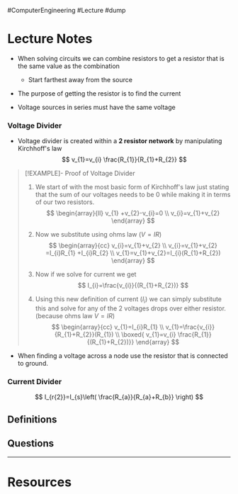 #ComputerEngineering #Lecture #dump

# Lecture Notes
- When solving circuits we can combine resistors to get a resistor that is the same value as the combination
	- Start farthest away from the source
- The purpose of getting the resistor is to find the current


- Voltage sources in series must have the same voltage 


### Voltage Divider 
- Voltage divider is created within a **2 resistor network** by manipulating Kirchhoff's law  
$$
v_{1}=v_{i} \frac{R_{1}}{R_{1}+R_{2}}
$$


> [!EXAMPLE]- Proof of Voltage Divider
> 
> 1. We start of with the most basic form of Kirchhoff's law just stating that the sum of our voltages needs to be 0 while making it in terms of our two resistors.
> $$
> \begin{array}{ll}
> v_{1} +v_{2}-v_{i}=0 \\
> v_{i}=v_{1}+v_{2}
> \end{array}
> $$
>
> 
> 2. Now we substitute using ohms law $(V=IR)$
> $$
> \begin{array}{cc}
> v_{i}=v_{1}+v_{2} \\
> v_{i}=v_{1}+v_{2} =I_{i}R_{1} +I_{i}R_{2} \\
> v_{1}=v_{1}+v_{2}=I_{i}(R_{1}+R_{2})
> \end{array}
> $$
> 3. Now if we solve for current we get 
> $$
> I_{i}=\frac{v_{i}}{(R_{1}+R_{2})}
> $$
> 4. Using this new definition of current $(I_{i})$ we can simply substitute this and solve for any of the $2$ voltages drops over either resistor. (because ohms law $V=IR$) 
> $$
> \begin{array}{cc}
> v_{1}=I_{i}R_{1} \\
> v_{1}=\frac{v_{i}}{R_{1}+R_{2}}(R_{1}) \\
> \boxed{ v_{1}=v_{i} \frac{R_{1}}{(R_{1}+R_{2})}}
> \end{array}
> $$

- When finding a voltage across a node use the resistor that is connected to ground. 


### Current Divider 
$$ 
I_{r{2}}=I_{s}\left( \frac{R_{a}}{R_{a}+R_{b}} \right)
$$

## Definitions


## Questions


---
# Resources 